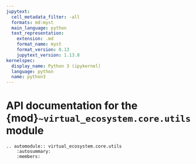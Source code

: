 ```yaml
---
jupytext:
  cell_metadata_filter: -all
  formats: md:myst
  main_language: python
  text_representation:
    extension: .md
    format_name: myst
    format_version: 0.13
    jupytext_version: 1.13.8
kernelspec:
  display_name: Python 3 (ipykernel)
  language: python
  name: python3
---
```


# API documentation for the {mod}`~virtual_ecosystem.core.utils` module

```{eval-rst}
.. automodule:: virtual_ecosystem.core.utils
    :autosummary:
    :members:
```
